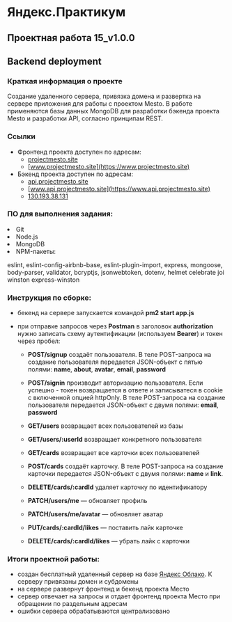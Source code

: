 # Яндекс.Практикум
  
## Проектная работа 15_v1.0.0
 
## Backend deployment

### Краткая информация о проекте

Создание удаленного сервера, привязка домена и развертка на сервере приложения для работы с проектом Mesto.
В работе применяются базы данных MongoDB для разработки бэкенда проекта Mesto и разработки API, согласно принципам REST.

### Ссылки

- Фронтенд проекта доступен по адресам:
  - [projectmesto.site](https://projectmesto.site)
  - [www.projectmesto.site](https://www.projectmesto.site) 
- Бэкенд проекта доступен по адресам: 
  - [api.projectmesto.site](https://api.projectmesto.site)
  - [www.api.projectmesto.site](https://www.api.projectmesto.site)
  - [130.193.38.131](http://130.193.38.131/)

### ПО для выполнения задания:

<li>
Git
<li>
Node.js
<li>
MongoDB
<li>
NPM-пакеты:

eslint, eslint-config-airbnb-base, eslint-plugin-import, express, mongoose, body-parser, validator, bcryptjs, jsonwebtoken, dotenv, helmet celebrate joi winston express-winston
  

### Инструкция по сборке:
- бекенд на сервере запускается командой **pm2 start app.js**
- при отправке запросов через **Postman** в заголовок **authorization** нужно записать схему аутентификации (используем **Bearer**) и токен через пробел: 

  - **POST/signup** создаёт пользователя. В теле POST-запроса на создание пользователя передается JSON-объект с пятью полями: **name**, **about**, **avatar**, **email**, **password**
  - **POST/signin** производит авторизацию пользователя. Если успешно - токен возвращается в ответе и записыватеся в cookie с включенной опцией httpOnly. В теле POST-запроса на создание пользователя передается JSON-объект с двумя полями: **email**, **password**
  
  - **GET/users** возвращает всех пользователей из базы
  - **GET/users/:userId** возвращает конкретного пользователя
  - **GET/cards** возвращает все карточки всех пользователей
  - **POST/cards** создаёт карточку. В теле POST-запроса на создание карточки передается JSON-объект с двумя полями: **name** и **link**.
  - **DELETE/cards/:cardId** удаляет карточку по идентификатору
  - **PATCH/users/me** — обновляет профиль
  - **PATCH/users/me/avatar** — обновляет аватар
  - **PUT/cards/:cardId/likes** — поставить лайк карточке
  - **DELETE/cards/:cardId/likes** — убрать лайк с карточки
 
  
### Итоги проектной работы:

- создан бесплатный удаленный сервер на базе [Яндекс Облако](https://cloud.yandex.ru). К серверу привязаны домен и субдомены
- на сервере развернут фронтенд и бекенд проекта Место
- сервер отвечает на запросы и отдает фронтенд проекта Место при обращении по раздельным адресам
- ошибки сервера обрабатываются централизовано
